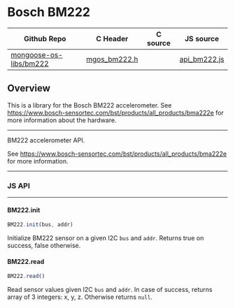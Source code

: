 # Bosch BM222
| Github Repo | C Header | C source  | JS source |
| ----------- | -------- | --------  | ----------------- |
| [mongoose-os-libs/bm222](https://github.com/mongoose-os-libs/bm222) | [mgos_bm222.h](https://github.com/mongoose-os-libs/bm222/blob/master/include/mgos_bm222.h) | &nbsp;  | [api_bm222.js](https://github.com/mongoose-os-libs/bm222/blob/master/mjs_fs/api_bm222.js)         |



## Overview

This is a library for the Bosch BM222 accelerometer.
See https://www.bosch-sensortec.com/bst/products/all_products/bma222e for
more information about the hardware.

 ----- 

BM222 accelerometer API.

See https://www.bosch-sensortec.com/bst/products/all_products/bma222e
for more information.
 

 ----- 

### JS API

 --- 
#### BM222.init

```javascript
BM222.init(bus, addr)
```
Initialize BM222 sensor on a given I2C `bus` and `addr`.
Returns true on success, false otherwise.
#### BM222.read

```javascript
BM222.read()
```
Read sensor values given I2C `bus` and `addr`.
In case of success, returns array of 3 integers: x, y, z.
Otherwise returns `null`.
